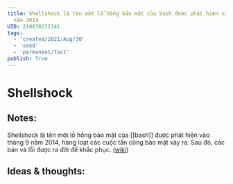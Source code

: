 ```yaml
---
title: Shellshock là tên một lỗ hổng bảo mật của bash được phát hiện vào tháng 9
  năm 2014
UID: 210830222141
tags:
  - 'created/2021/Aug/30'
  - 'seed'
  - 'permanent/fact'
publish: True
---
```

# Shellshock

## Notes:
Shellshock là tên một lỗ hổng bảo mật của [[bash]] được phát hiện vào tháng 9 năm 2014, hàng loạt các cuộc tấn công bảo mật xảy ra. Sau đó, các bản vá lỗi được ra đời để khắc phục. ([wiki](https://www.codehub.com.vn/Bash-va-Shell-khac-nhau-nhu-the-nao))

## Ideas & thoughts:
